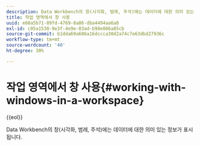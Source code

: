 ```yaml
---
description: Data Workbench의 창(시각화, 범례, 주석)에는 데이터에 대한 의미 있는 정보가 표시됩니다.
title: 작업 영역에서 창 사용
uuid: e68a5b71-89fd-4769-8a86-dba4494aa6a0
exl-id: c05a1538-9e3f-4e9e-83ad-b98e066a85cb
source-git-commit: b1dda69a606a16dccca30d2a74c7e63dbd27936c
workflow-type: tm+mt
source-wordcount: '40'
ht-degree: 30%

---
```


# 작업 영역에서 창 사용{#working-with-windows-in-a-workspace}

{{eol}}

Data Workbench의 창(시각화, 범례, 주석)에는 데이터에 대한 의미 있는 정보가 표시됩니다.

